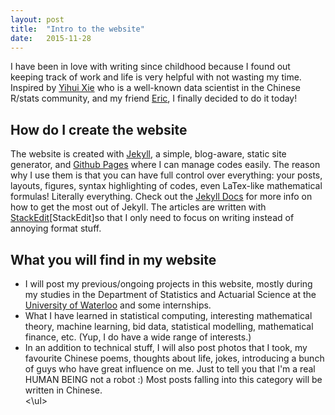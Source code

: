 ```yaml
---
layout: post
title:  "Intro to the website"
date:   2015-11-28
---
```

<p class="intro">I have been in love with writing since childhood because I found out keeping track of work and life is very helpful with not wasting my time.  Inspired by <a href = "http://yihui.name/en">Yihui Xie</a> who is a well-known data scientist in the Chinese R/stats community, and my friend <a href = "http://linxihui.github.io/">Eric</a>, I finally decided to do it today! <p>

<h2>How do I create the website </h2>
The website is created with <a href="http://jekyllrb.com">Jekyll</a>, a simple, blog-aware, static site generator, and <a href="https://pages.github.com">Github Pages</a> where I can manage codes easily. The reason why I use them is that you can have full control over everything: your posts, layouts, figures, syntax highlighting of codes, even LaTex-like mathematical formulas! Literally everything. Check out the <a href="http://jekyllrb.com">Jekyll Docs</a> for more info on how to get the most out of Jekyll. The articles are written with <a href="https://stackedit.io/">StackEdit</a>[StackEdit]so that I only need to focus on writing instead of annoying format stuff. 

<h2> What you will find in my website </h2>
<ul>
<li>I will post my previous/ongoing projects in this website, mostly during my studies in the Department of Statistics and Actuarial Science at the <a href = "https://uwaterloo.ca/statistics-and-actuarial-science/"> University of Waterloo</a> and some internships.</li>
<li>What I have learned in statistical computing, interesting mathematical theory, machine learning, bid data, statistical modelling, mathematical finance, etc.  (Yup, I do have a wide range of interests.)</li>
<li>In an addition to technical stuff, I will also post photos that I took, my favourite Chinese poems, thoughts about life, jokes, introducing a bunch of guys who have great influence on me. Just to tell you that I'm a real HUMAN BEING not a robot :) Most posts falling into this category will be written in Chinese.</li>
<\ul>


